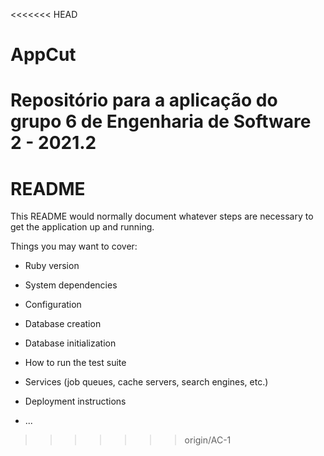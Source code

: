 <<<<<<< HEAD
# AppCut
Repositório para a aplicação do grupo 6 de Engenharia de Software 2 - 2021.2
=======
# README

This README would normally document whatever steps are necessary to get the
application up and running.

Things you may want to cover:

* Ruby version

* System dependencies

* Configuration

* Database creation

* Database initialization

* How to run the test suite

* Services (job queues, cache servers, search engines, etc.)

* Deployment instructions

* ...
>>>>>>> origin/AC-1
